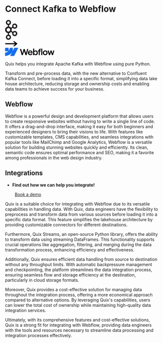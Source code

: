 # Connect Kafka to Webflow

<div class="connect-images cards blog-grid-card" markdown>
<div>
<img src="../images/kafka_logo.png" width="40px" />
</div>
<div>
<img src="../images/arrow.svg" width="40px" />
</div>
<div>
<img src="./images/webflow_1.jpg" />
</div>
</div>

Quix helps you integrate Apache Kafka with Webflow using pure Python.

Transform and pre-process data, with the new alternative to Confluent Kafka Connect, before loading it into a specific format, simplifying data lake house architecture, reducing storage and ownership costs and enabling data teams to achieve success for your business.

## Webflow

Webflow is a powerful design and development platform that allows users to create responsive websites without having to write a single line of code. It offers a drag-and-drop interface, making it easy for both beginners and experienced designers to bring their visions to life. With features like customizable templates, CMS capabilities, and seamless integrations with popular tools like MailChimp and Google Analytics, Webflow is a versatile solution for building stunning websites quickly and efficiently. Its clean, semantic code ensures optimal performance and SEO, making it a favorite among professionals in the web design industry.

## Integrations

<div class="grid cards" markdown>

- __Find out how we can help you integrate!__

    <a class="md-button md-button--primary" href="https://share.hsforms.com/1iW0TmZzKQMChk0lxd_tGiw4yjw2?__hstc=175542013.2303933fbd746c0ac86d9ccbe9bc9100.1728383268831.1729603416735.1729620918855.31&__hssc=175542013.1.1729620918855&__hsfp=2132701734" target="_blank" style="margin:.5rem;">Book a demo</a>

</div>


Quix is a suitable choice for integrating with Webflow due to its versatile capabilities in handling data. With Quix, data engineers have the flexibility to preprocess and transform data from various sources before loading it into a specific data format. This feature simplifies the lakehouse architecture by providing customizable connectors for different destinations.

Furthermore, Quix Streams, an open-source Python library, offers the ability to transform data using streaming DataFrames. This functionality supports crucial operations like aggregation, filtering, and merging during the data transformation process, enhancing efficiency and effectiveness.

Additionally, Quix ensures efficient data handling from source to destination without any throughput limits. With automatic backpressure management and checkpointing, the platform streamlines the data integration process, ensuring seamless flow and storage efficiency at the destination, particularly in cloud storage formats.

Moreover, Quix provides a cost-effective solution for managing data throughout the integration process, offering a more economical approach compared to alternative options. By leveraging Quix's capabilities, users can lower the total cost of ownership while maintaining high-quality data integration services.

Ultimately, with its comprehensive features and cost-effective solutions, Quix is a strong fit for integrating with Webflow, providing data engineers with the tools and resources necessary to streamline data processing and integration processes effectively.

